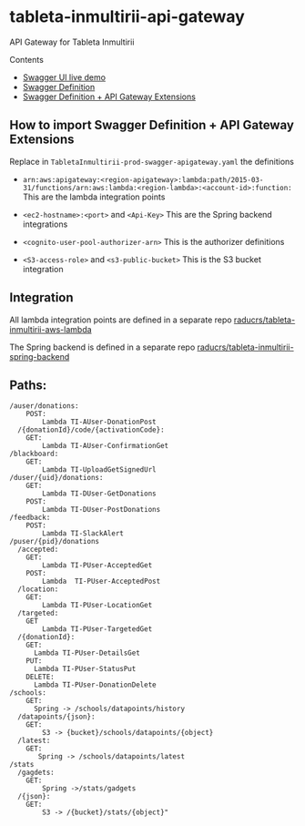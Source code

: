 # tableta-inmultirii-api-gateway
API Gateway for Tableta Inmultirii

Contents 

- [Swagger UI live demo](https://raducrs.github.io/tableta-inmultirii-api-gateway/dist/index.html)
- [Swagger Definition](TabletaInmultirii-prod-swagger.json)
- [Swagger Definition + API Gateway Extensions](TabletaInmultirii-prod-swagger-apigateway.yaml)


## How to import Swagger Definition + API Gateway Extensions

Replace in `TabletaInmultirii-prod-swagger-apigateway.yaml` the definitions

- `arn:aws:apigateway:<region-apigateway>:lambda:path/2015-03-31/functions/arn:aws:lambda:<region-lambda>:<account-id>:function:`
   This are the lambda integration points
   
- `<ec2-hostname>:<port>` and `<Api-Key>` 
   This are the Spring backend integrations
   
- `<cognito-user-pool-authorizer-arn>` 
   This is the authorizer definitions
   
- `<S3-access-role>` and `<s3-public-bucket>`
   This is the S3 bucket integration
   
## Integration

All lambda integration points are defined in a separate repo [raducrs/tableta-inmultirii-aws-lambda](https://github.com/raducrs/tableta-inmultirii-aws-lambda)

The Spring backend is defined in a separate repo [raducrs/tableta-inmultirii-spring-backend](https://github.com/raducrs/tableta-inmultirii-spring-backend)

## Paths:
```
/auser/donations:
    POST:
        Lambda TI-AUser-DonationPost
  /{donationId}/code/{activationCode}:
    GET:
        Lambda TI-AUser-ConfirmationGet
/blackboard:
    GET:
        Lambda TI-UploadGetSignedUrl
/duser/{uid}/donations:
    GET:
        Lambda TI-DUser-GetDonations
    POST:
        Lambda TI-DUser-PostDonations
/feedback:
    POST:
        Lambda TI-SlackAlert
/puser/{pid}/donations
  /accepted:
    GET:
        Lambda TI-PUser-AcceptedGet
    POST:
        Lambda  TI-PUser-AcceptedPost
  /location:
    GET:
        Lambda TI-PUser-LocationGet
  /targeted:
    GET
        Lambda TI-PUser-TargetedGet
  /{donationId}:
    GET:
      Lambda TI-PUser-DetailsGet
    PUT:
      Lambda TI-PUser-StatusPut
    DELETE:
      Lambda TI-PUser-DonationDelete
/schools:
    GET:
	  Spring -> /schools/datapoints/history
  /datapoints/{json}:
    GET:
        S3 -> {bucket}/schools/datapoints/{object}
  /latest:
    GET:
       Spring -> /schools/datapoints/latest
/stats
  /gagdets:
    GET:
        Spring ->/stats/gadgets
  /{json}:
    GET:
        S3 -> /{bucket}/stats/{object}"
```
